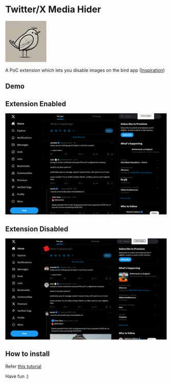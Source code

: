 # Twitter/X Media Hider

![logo](assets/logo.png)

A PoC extension which lets you disable images on the bird app ([Inspiration](https://x.com/archived_videos/status/1811105251149115638))

## Demo

## Extension Enabled

![hidden](demo/hidden.png)

## Extension Disabled

![hidden](demo/shown.png)

## How to install

Refer [this tutorial](https://developer.chrome.com/docs/extensions/get-started/tutorial/hello-world#load-unpacked)

Have fun :)
